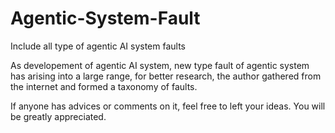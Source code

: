 # Agentic-System-Fault
Include all type of agentic AI system faults

As developement of agentic AI system, new type fault of agentic system has arising into a large range, for better research, the author gathered from the internet and formed a taxonomy of faults. 

If anyone has advices or comments on it, feel free to left your ideas. You will be greatly appreciated.


